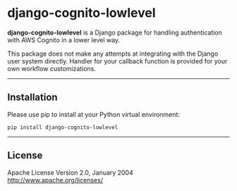 # django-cognito-lowlevel

**django-cognito-lowlevel** is a Django package for handling authentication with AWS Cognito in a lower level way.

This package does not make any attempts at integrating with the Django user system directly. Handler for your callback function is provided for your own workflow customizations.

---

## Installation

Please use pip to install at your Python virtual environment:

`pip install django-cognito-lowlevel`

---

## License

Apache License
Version 2.0, January 2004
http://www.apache.org/licenses/
